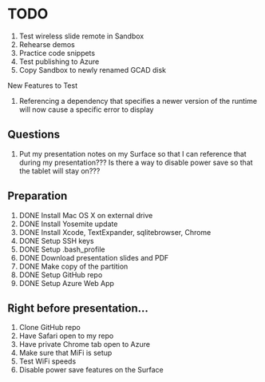 
# TODO

1. Test wireless slide remote in Sandbox
1. Rehearse demos
1. Practice code snippets
1. Test publishing to Azure
1. Copy Sandbox to newly renamed GCAD disk

New Features to Test

1. Referencing a dependency that specifies a newer version of the runtime will
now cause a specific error to display

## Questions

1. Put my presentation notes on my Surface so that I can reference that during my presentation???
    Is there a way to disable power save so that the tablet will stay on???

## Preparation

1. DONE Install Mac OS X on external drive
1. DONE Install Yosemite update
1. DONE Install Xcode, TextExpander, sqlitebrowser, Chrome
1. DONE Setup SSH keys
1. DONE Setup .bash_profile
1. DONE Download presentation slides and PDF
1. DONE Make copy of the partition
1. DONE Setup GitHub repo
1. DONE Setup Azure Web App

## Right before presentation...

1. Clone GitHub repo
1. Have Safari open to my repo
1. Have private Chrome tab open to Azure
1. Make sure that MiFi is setup
1. Test WiFi speeds
1. Disable power save features on the Surface

